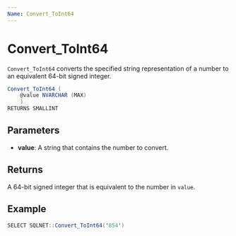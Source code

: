 ```yaml
---
Name: Convert_ToInt64
---
```


# Convert_ToInt64

`Convert_ToInt64` converts the specified string representation of a number to an equivalent 64-bit signed integer.

```csharp
Convert_ToInt64 (
	@value NVARCHAR (MAX)
	)
RETURNS SMALLINT
```

## Parameters

  - **value**: A string that contains the number to convert.

## Returns

A 64-bit signed integer that is equivalent to the number in `value`.

## Example

```csharp
SELECT SQLNET::Convert_ToInt64('854')
```
